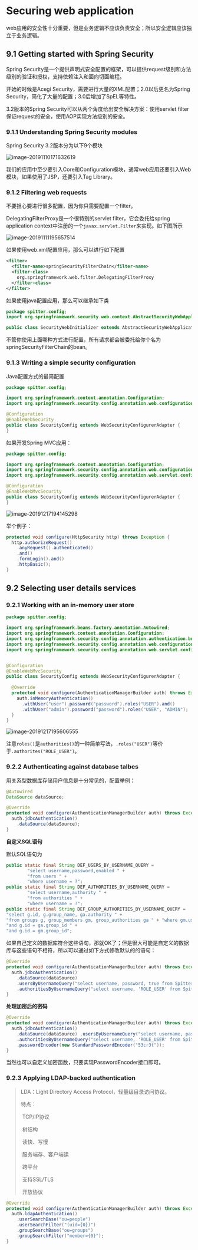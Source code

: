 # Securing web application

web应用的安全性十分重要，但是业务逻辑不应该负责安全；所以安全逻辑应该独立于业务逻辑。

## 9.1 Getting started with Spring Security

Spring Security是一个提供声明式安全配置的框架，可以提供request级别和方法级别的验证和授权，支持依赖注入和面向切面编程。

开始的时候是Acegi Security，需要进行大量的XML配置；2.0以后更名为Spring Security，简化了大量的配置；3.0后增加了SpEL等特性。

3.2版本的Spring Security可以从两个角度给出安全解决方案：使用servlet filter保证request的安全，使用AOP实现方法级别的安全。

### 9.1.1 Understanding Spring Security modules

Spring Security 3.2版本分为以下9个模块

![image-20191110171632619](./img/springsecurity-modules.png)

我们的应用中至少要引入Core和Configuration模块，通常web应用还要引入Web模块，如果使用了JSP，还要引入Tag Library。

### 9.1.2 Filtering web requests

不要担心要进行很多配置，因为你只需要配置一个filter。

DelegatingFilterProxy是一个很特别的servlet filter，它会委托给spring application context中注册的一个`javax.servlet.Filter`来实现。如下图所示

![image-20191111195657514](./img/09-SecurityDelegatingFilterProxy.png)

如果使用web.xml配置应用，那么可以进行如下配置

```xml
<filter>
  <filter-name>springSecurityFilterChain</filter-name>
  <filter-class>
    org.springframework.web.filter.DelegatingFilterProxy
  </filter-class>
</filter>
```

如果使用java配置应用，那么可以继承如下类

```java
package spitter.config;
import org.springframework.security.web.context.AbstractSecurityWebApplicationInitializer;

public class SecurityWebInitializer extends AbstractSecurityWebApplicationInitializer {}
```

不管你使用上面哪种方式进行配置，所有请求都会被委托给你个名为springSecurityFilterChain的bean。

### 9.1.3 Writing a simple security configuration

Java配置方式的最简配置

```java
package spitter.config;

import org.springframework.context.annotation.Configuration;
import org.springframework.security.config.annotation.web.configuration.EnableWebSecurity; import org.springframework.security.config.annotation.web.configuration.WebSecurityConfigurerAdapter;

@Configuration
@EnableWebSecurity
public class SecurityConfig extends WebSecurityConfigurerAdapter {
}
```

如果开发Spring MVC应用：

```java
package spitter.config;

import org.springframework.context.annotation.Configuration;
import org.springframework.security.config.annotation.web.configuration.WebSecurityConfigurerAdapter;
import org.springframework.security.config.annotation.web.servlet.configuration.EnableWebMvcSecurity;

@Configuration
@EnableWebMvcSecurity
public class SecurityConfig extends WebSecurityConfigurerAdapter {
}
```

![image-20191217194145298](./img/09-overrideMethods.png)

举个例子：

```java
protected void configure(HttpSecurity http) throws Exception {
  http.authorizeRequest()
    .anyRequest().authenticated()
    .and()
    .formLogin().and()
    .httpBasic();
}
```

## 9.2 Selecting user details services

### 9.2.1 Working with an in-memory user store

```java
package spitter.config;

import org.springframework.beans.factory.annotation.Autowired;
import org.springframework.context.annotation.Configuration;
import org.springframework.security.config.annotation.authentication.builders.AuthenticationManagerBuilder;
import org.springframework.security.config.annotation.web.configuration.WebSecurityConfigurerAdapter;
import org.springframework.security.config.annotation.web.servlet.configuration.EnableWebMvcSecurity;


@Configuration
@EnableWebMvcSecurity
public class SecurityConfig extends WebSecurityConfigurerAdapter {
  
  @Override
  protected void configure(AuthenticationManagerBuilder auth) throws Exception {
    auth.inMemoryAuthentication()
      .withUser("user").password("password").roles("USER").and()
      .withUser("admin").password("password").roles("USER", "ADMIN");
  }
}
```

![image-20191217195606555](./img/09-configuringUserDetails.png)

注意`roles()`是`authorities()`的一种简单写法，`.roles("USER")`等价于`.authorites("ROLE_USER")`。

### 9.2.2 Authenticating against database talbes

用关系型数据库存储用户信息是十分常见的，配置举例：

```java
@Autowired
DataSource dataSource;

@Override
protected void configure(AuthenticationManagerBuilder auth) throws Exception {
  auth.jdbcAuthentication()
    .dataSource(dataSource);
}
```

**自定义SQL语句**

默认SQL语句为

```java
public static final String DEF_USERS_BY_USERNAME_QUERY =
        "select username,password,enabled " +
        "from users " +
        "where username = ?";
public static final String DEF_AUTHORITIES_BY_USERNAME_QUERY =
        "select username,authority " +
        "from authorities " +
        "where username = ?";
public static final String DEF_GROUP_AUTHORITIES_BY_USERNAME_QUERY =
"select g.id, g.group_name, ga.authority " +
"from groups g, group_members gm, group_authorities ga " + "where gm.username = ? " +
"and g.id = ga.group_id " +
"and g.id = gm.group_id";
```

如果自己定义的数据库符合这些语句，那就OK了；但是很大可能是自定义的数据库与这些语句不相符，所以可以通过如下方式修改默认的的语句：

```java
@Override
protected void configure(AuthenticationManagerBuilder auth) throws Exception {
  auth.jdbcAuthentication()
    .dataSource(dataSource)
    .usersByUsernameQuery("select username, password, true from Spitter where username=?")
    .authoritiesByUsernameQuery("select username, 'ROLE_USER' from Spitter where username=?");
}
```

**处理加密后的密码**

```java
@Override
protected void configure(AuthenticationManagerBuilder auth) throws Exception {
  auth.jdbcAuthentication()
    .dataSource(dataSource) .usersByUsernameQuery("select username, password, true from Spitter where username=?")
    .authoritiesByUsernameQuery("select username, 'ROLE_USER' from Spitter where username=?")
    .passwordEncoder(new StandardPasswordEncoder("53cr3t"));
}
```

当然也可以自定义加密函数，只要实现PasswordEncoder接口即可。

### 9.2.3 Applying LDAP-backed authentication

> LDA：Light Directory Access Protocol，轻量级目录访问协议。
>
> 特点：
>
> ​	TCP/IP协议
>
> ​	树结构
>
> ​	读快、写慢
>
> ​	服务端存、客户端读
>
> ​	跨平台
>
> ​	支持SSL/TLS
>
> ​	开放协议

```java
@Override
protected void configure(AuthenticationManagerBuilder auth) throws Exception {
  auth.ldapAuthentication()
    .userSearchBase("ou=people")
    .userSearchFilter("(uid={0})")
    .groupSearchBase("ou=groups")
    .groupSearchFilter("member={0}");
}
```

